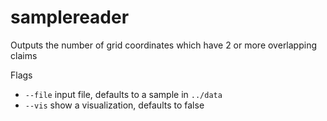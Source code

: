 # samplereader

Outputs the number of grid coordinates which have 2 or more overlapping claims

Flags

* `--file` input file, defaults to a sample in `../data`
* `--vis` show a visualization, defaults to false

